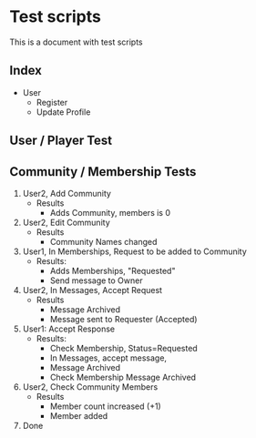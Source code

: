 # Test scripts 
This is a document with test scripts
## Index
- User 
  - Register 
  - Update Profile  
## User / Player Test 

## Community / Membership Tests

1. User2, Add Community 
   - Results 
      - Adds Community, members is 0
1. User2, Edit Community
   - Results 
     - Community Names changed
1. User1, In Memberships, Request to be added to Community 
   - Results: 
      - Adds Memberships, "Requested"
      - Send message to Owner
1. User2, In Messages, Accept Request
    - Results 
      - Message Archived
      - Message sent to Requester (Accepted) 
1. User1: Accept Response 
   - Results: 
     - Check Membership, Status=Requested 
     - In Messages, accept message,
     - Message Archived
     - Check Membership Message Archived
1. User2, Check Community Members 
   - Results 
     - Member count increased (+1)
     - Member added
1. Done 